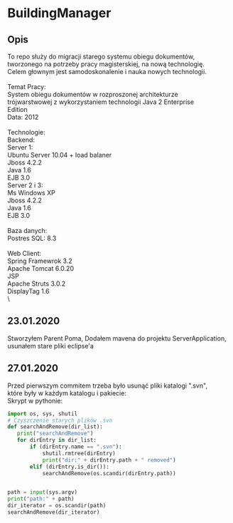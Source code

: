 # BuildingManager

## Opis  
To repo służy do migracji starego systemu obiegu dokumentów, tworzonego na potrzeby pracy magisterskiej, na nową technologię.\
Celem głownym jest samodoskonalenie i nauka nowych technologii.\
\
Temat Pracy:\
System obiegu dokumentów w rozproszonej architekturze\
trójwarstwowej z wykorzystaniem technologii Java 2 Enterprise\
Edition\
Data: 2012\
\
Technologie:\
Backend:\
Server 1:\
  Ubuntu Server 10.04 + load balaner\
  Jboss 4.2.2\
  Java 1.6\
  EJB 3.0\
Server 2 i 3:\
 Ms Windows XP\
  Jboss 4.2.2\
  Java 1.6\
  EJB 3.0\
\
Baza danych:\
  Postres SQL: 8.3\
\
Web Client:\
  Spring Framewrok 3.2\
  Apache Tomcat 6.0.20\
  JSP\
  Apache Struts 3.0.2\
  DisplayTag 1.6\
\

## 23.01.2020
Stworzyłem Parent Poma, Dodałem mavena do projektu ServerApplication,\
usunałem stare pliki eclipse'a

## 27.01.2020

Przed pierwszym commitem trzeba było usunąć pliki katalogi ".svn",\
 które były w każdym katalogu i pakiecie:\
 Skrypt w pythonie:
 
 ```python
import os, sys, shutil
# Czyszczenie starych plików .svn
def searchAndRemove(dir_list):
    print("searchAndRemove")
    for dirEntry in dir_list:
        if (dirEntry.name == ".svn"):
            shutil.rmtree(dirEntry)
            print("dir:" + dirEntry.path + " removed")
        elif (dirEntry.is_dir()):
            searchAndRemove(os.scandir(dirEntry.path))


path = input(sys.argv)
print("path:" + path)
dir_iterator = os.scandir(path)
searchAndRemove(dir_iterator)
```